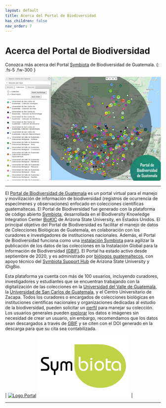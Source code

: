 ```yaml
---
layout: default
title: Acerca del Portal de Biodiversidad
has_children: false
nav_order: 7
---
```


# Acerca del Portal de Biodiversidad
Conozca más acerca del Portal [Symbiota](https://guatemalaportal.github.io/docs/acerca/symbiota/) de Biodiversidad de Guatemala.
{: .fs-5 .fw-300 }

[<img src="https://github.com/GuatemalaPortal/guatemalaportal.github.io/blob/main/static/MapaColecciones.jpg?raw=true" alt="Mapa">](https://biodiversidad.gt/portal/)

---

El [Portal de Biodiversidad de Guatemala](https://biodiversidad.gt) es un portal virtual para el manejo y movilización de información de biodiversidad (registros de ocurrencia de especímenes y observaciones) enfocado en colecciones científicas guatemaltecas. El Portal de Biodiversidad fue generado con la plataforma de código abierto [Symbiota](https://guatemalaportal.github.io/docs/acerca/symbiota/), desarrollada en el Biodiversity Knowledge Integration Center [BioKIC](https://biokic.asu.edu/) de Arizona State University, en Estados Unidos. El principal objetivo del Portal de Biodiversidad es facilitar el manejo de datos de Colecciones Biológicas de Guatemala, en colaboración con los curadores e investigadores de instituciones nacionales. Además, el Portal de Biodiversidad funciona como una [instalación Symbiota](https://www.gbif.org/installation/81a4adb0-0d86-420e-8b5e-7583985d1b6f) para agilizar la publicación de los datos de las colecciones en la Instalación Global para la Información de Biodiversidad [(GBIF)](https://gbif.org). El Portal ha estado activo desde septiembre de 2020, y es administrado por [biólogos guatemaltecos](https://guatemalaportal.github.io/docs/contactos/), con apoyo técnico del [Symbiota Support Hub](https://symbiota.org/ayuda/) de Arizona State University y iDigBio. 

Esta plataforma ya cuenta con más de 100 usuarios, incluyendo curadores, investigadores y estudiantes que se encuentran trabajando con la digitalización de las colecciones en la [Universidad del Valle de Guatemala](https://linktr.ee/coleccionesuvg), la [Universidad de San Carlos de Guatemala](https://cbm.ccqqfar.usac.edu.gt/), y el Centro Universitario de Zacapa. Todos los curadores o encargados de colecciones biológicas en instituciones científicas nacionales y organizaciones dedicadas al estudio de la biodiversidad, pueden solicitar un [perfil](https://guatemalaportal.github.io/docs/colecciones/solicitud/) para manejar su colección. Los usuarios generales pueden [explorar](https://guatemalaportal.github.io/docs/informacion/busqueda/) los datos e imágenes sin necesidad de crear un usuario, sin embargo, recomendamos que los datos sean descargados a través de [GBIF](https://tinyurl.com/portalgbif) y se citen con el  DOI generado en la descarga para que su cita sea contabilizada.


| [<img src="https://github.com/ksorellana/ksorellana.github.io/blob/main/_layouts/LogoPortalFotos.jpg?raw=true" alt="Logo Portal" width="300" height="300">](https://biodiversidad.gt/portal/)  [<img src="https://github.com/GuatemalaPortal/guatemalaportal.github.io/blob/main/static/Logo_Symbiota.jpg?raw=true" alt="Logo Symbiota" width="300" height="200" >](https://symbiota.org) |

---
